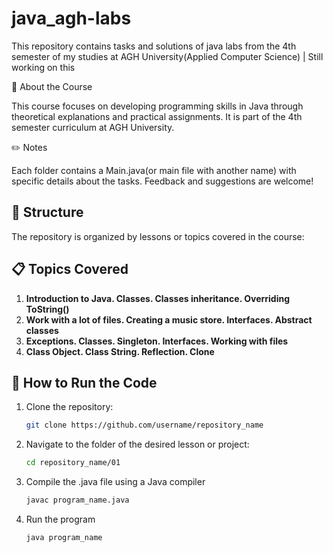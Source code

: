 # java_agh-labs
This repository contains tasks and solutions of java labs from the 4th semester of my studies at AGH University(Applied Computer Science) | Still working on this


📖 About the Course


This course focuses on developing programming skills in Java through theoretical explanations and practical assignments. It is part of the 4th semester curriculum at AGH University.

✏️ Notes


Each folder contains a Main.java(or main file with another name) with specific details about the tasks.
Feedback and suggestions are welcome!

## 📂 Structure

The repository is organized by lessons or topics covered in the course:


## 📋 Topics Covered

1. **Introduction to Java. Classes. Classes inheritance. Overriding ToString()** 
2. **Work with a lot of files. Creating a music store. Interfaces. Abstract classes** 
3. **Exceptions. Classes. Singleton. Interfaces. Working with files** 
4. **Class Object. Class String. Reflection. Clone** 


## 🚀 How to Run the Code

1. Clone the repository:
   ```bash
   git clone https://github.com/username/repository_name
2. Navigate to the folder of the desired lesson or project:
   ```bash
   cd repository_name/01
5. Compile the .java file using a Java compiler
   ```bash
   javac program_name.java
6. Run the program
    ```bash
    java program_name

